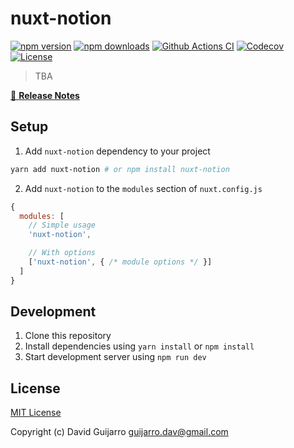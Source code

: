 # nuxt-notion

[![npm version][npm-version-src]][npm-version-href]
[![npm downloads][npm-downloads-src]][npm-downloads-href]
[![Github Actions CI][github-actions-ci-src]][github-actions-ci-href]
[![Codecov][codecov-src]][codecov-href]
[![License][license-src]][license-href]

> TBA

[📖 **Release Notes**](./CHANGELOG.md)

## Setup

1. Add `nuxt-notion` dependency to your project

```bash
yarn add nuxt-notion # or npm install nuxt-notion
```

2. Add `nuxt-notion` to the `modules` section of `nuxt.config.js`

```js
{
  modules: [
    // Simple usage
    'nuxt-notion',

    // With options
    ['nuxt-notion', { /* module options */ }]
  ]
}
```

## Development

1. Clone this repository
2. Install dependencies using `yarn install` or `npm install`
3. Start development server using `npm run dev`

## License

[MIT License](./LICENSE)

Copyright (c) David Guijarro <guijarro.dav@gmail.com>

<!-- Badges -->
[npm-version-src]: https://img.shields.io/npm/v/nuxt-notion/latest.svg
[npm-version-href]: https://npmjs.com/package/nuxt-notion

[npm-downloads-src]: https://img.shields.io/npm/dt/nuxt-notion.svg
[npm-downloads-href]: https://npmjs.com/package/nuxt-notion

[github-actions-ci-src]: https://github.com/davguij/nuxt-notion/workflows/ci/badge.svg
[github-actions-ci-href]: https://github.com/davguij/nuxt-notion/actions?query=workflow%3Aci

[codecov-src]: https://img.shields.io/codecov/c/github/davguij/nuxt-notion.svg
[codecov-href]: https://codecov.io/gh/davguij/nuxt-notion

[license-src]: https://img.shields.io/npm/l/nuxt-notion.svg
[license-href]: https://npmjs.com/package/nuxt-notion
